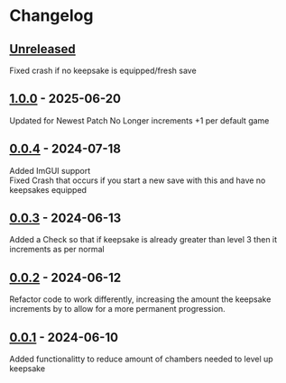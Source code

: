 # Changelog

## [Unreleased]
Fixed crash if no keepsake is equipped/fresh save

## [1.0.0] - 2025-06-20

Updated for Newest Patch
No Longer increments +1 per default game

## [0.0.4] - 2024-07-18

Added ImGUI support<br>
Fixed Crash that occurs if you start a new save with this and have no keepsakes equipped

## [0.0.3] - 2024-06-13

Added a Check so that if keepsake is already greater than level 3 then it increments as per normal

## [0.0.2] - 2024-06-12

Refactor code to work differently, increasing the amount the keepsake increments by to allow for a more permanent progression.

## [0.0.1] - 2024-06-10

Added functionalitty to reduce amount of chambers needed to level up keepsake

[unreleased]: https://github.com/excellent-ae/zannc-KeepsakeChambers/compare/1.0.0...HEAD
[1.0.0]: https://github.com/excellent-ae/zannc-KeepsakeChambers/compare/0.0.4...1.0.0
[0.0.4]: https://github.com/zanncdwbl/zannc-KeepsakeChambers/compare/0.0.3...0.0.4
[0.0.3]: https://github.com/zanncdwbl/zannc-KeepsakeChambers/compare/0.0.2...0.0.3
[0.0.2]: https://github.com/zanncdwbl/zannc-KeepsakeChambers/compare/0.0.1...0.0.2
[0.0.1]: https://github.com/zanncdwbl/zannc-KeepsakeChambers/compare/57fffda7860651540963c3fb54ce2c28bc86b1c2...0.0.1
